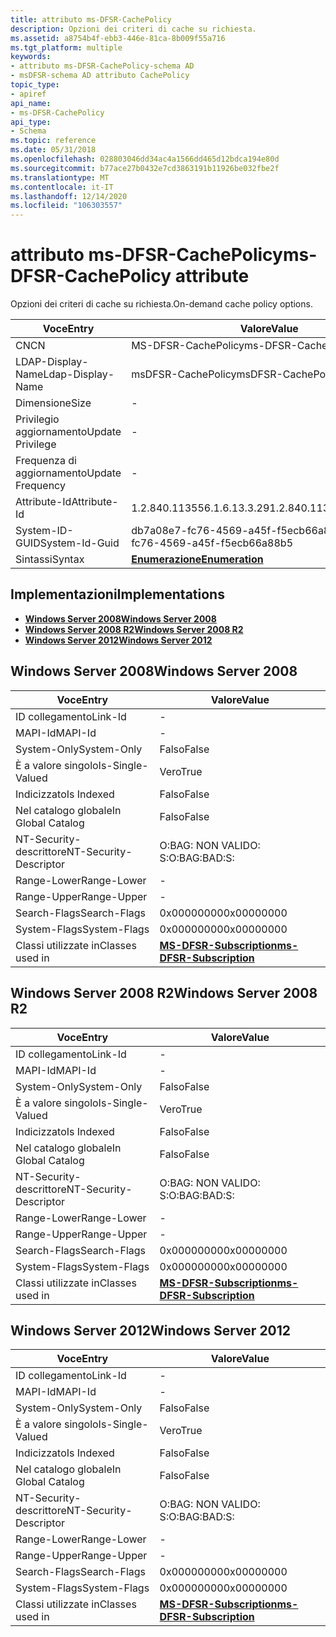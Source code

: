 ```yaml
---
title: attributo ms-DFSR-CachePolicy
description: Opzioni dei criteri di cache su richiesta.
ms.assetid: a8754b4f-ebb3-446e-81ca-8b009f55a716
ms.tgt_platform: multiple
keywords:
- attributo ms-DFSR-CachePolicy-schema AD
- msDFSR-schema AD attributo CachePolicy
topic_type:
- apiref
api_name:
- ms-DFSR-CachePolicy
api_type:
- Schema
ms.topic: reference
ms.date: 05/31/2018
ms.openlocfilehash: 028803046dd34ac4a1566dd465d12bdca194e80d
ms.sourcegitcommit: b77ace27b0432e7cd3863191b11926be032fbe2f
ms.translationtype: MT
ms.contentlocale: it-IT
ms.lasthandoff: 12/14/2020
ms.locfileid: "106303557"
---
```

# <a name="ms-dfsr-cachepolicy-attribute"></a><span data-ttu-id="029d2-105">attributo ms-DFSR-CachePolicy</span><span class="sxs-lookup"><span data-stu-id="029d2-105">ms-DFSR-CachePolicy attribute</span></span>

<span data-ttu-id="029d2-106">Opzioni dei criteri di cache su richiesta.</span><span class="sxs-lookup"><span data-stu-id="029d2-106">On-demand cache policy options.</span></span>



| <span data-ttu-id="029d2-107">Voce</span><span class="sxs-lookup"><span data-stu-id="029d2-107">Entry</span></span> | <span data-ttu-id="029d2-108">Valore</span><span class="sxs-lookup"><span data-stu-id="029d2-108">Value</span></span> |
|-------------------|--------------------------------------|
| <span data-ttu-id="029d2-109">CN</span><span class="sxs-lookup"><span data-stu-id="029d2-109">CN</span></span>                | <span data-ttu-id="029d2-110">MS-DFSR-CachePolicy</span><span class="sxs-lookup"><span data-stu-id="029d2-110">ms-DFSR-CachePolicy</span></span>                  |
| <span data-ttu-id="029d2-111">LDAP-Display-Name</span><span class="sxs-lookup"><span data-stu-id="029d2-111">Ldap-Display-Name</span></span> | <span data-ttu-id="029d2-112">msDFSR-CachePolicy</span><span class="sxs-lookup"><span data-stu-id="029d2-112">msDFSR-CachePolicy</span></span>                   |
| <span data-ttu-id="029d2-113">Dimensione</span><span class="sxs-lookup"><span data-stu-id="029d2-113">Size</span></span>              | \-                                   |
| <span data-ttu-id="029d2-114">Privilegio aggiornamento</span><span class="sxs-lookup"><span data-stu-id="029d2-114">Update Privilege</span></span>  | \-                                   |
| <span data-ttu-id="029d2-115">Frequenza di aggiornamento</span><span class="sxs-lookup"><span data-stu-id="029d2-115">Update Frequency</span></span>  | \-                                   |
| <span data-ttu-id="029d2-116">Attribute-Id</span><span class="sxs-lookup"><span data-stu-id="029d2-116">Attribute-Id</span></span>      | <span data-ttu-id="029d2-117">1.2.840.113556.1.6.13.3.29</span><span class="sxs-lookup"><span data-stu-id="029d2-117">1.2.840.113556.1.6.13.3.29</span></span>           |
| <span data-ttu-id="029d2-118">System-ID-GUID</span><span class="sxs-lookup"><span data-stu-id="029d2-118">System-Id-Guid</span></span>    | <span data-ttu-id="029d2-119">db7a08e7-fc76-4569-a45f-f5ecb66a88b5</span><span class="sxs-lookup"><span data-stu-id="029d2-119">db7a08e7-fc76-4569-a45f-f5ecb66a88b5</span></span> |
| <span data-ttu-id="029d2-120">Sintassi</span><span class="sxs-lookup"><span data-stu-id="029d2-120">Syntax</span></span>            | [<span data-ttu-id="029d2-121">**Enumerazione**</span><span class="sxs-lookup"><span data-stu-id="029d2-121">**Enumeration**</span></span>](s-enumeration.md) |



## <a name="implementations"></a><span data-ttu-id="029d2-122">Implementazioni</span><span class="sxs-lookup"><span data-stu-id="029d2-122">Implementations</span></span>

-   [<span data-ttu-id="029d2-123">**Windows Server 2008**</span><span class="sxs-lookup"><span data-stu-id="029d2-123">**Windows Server 2008**</span></span>](#windows-server-2008)
-   [<span data-ttu-id="029d2-124">**Windows Server 2008 R2**</span><span class="sxs-lookup"><span data-stu-id="029d2-124">**Windows Server 2008 R2**</span></span>](#windows-server-2008-r2)
-   [<span data-ttu-id="029d2-125">**Windows Server 2012**</span><span class="sxs-lookup"><span data-stu-id="029d2-125">**Windows Server 2012**</span></span>](#windows-server-2012)

## <a name="windows-server-2008"></a><span data-ttu-id="029d2-126">Windows Server 2008</span><span class="sxs-lookup"><span data-stu-id="029d2-126">Windows Server 2008</span></span>



| <span data-ttu-id="029d2-127">Voce</span><span class="sxs-lookup"><span data-stu-id="029d2-127">Entry</span></span> | <span data-ttu-id="029d2-128">Valore</span><span class="sxs-lookup"><span data-stu-id="029d2-128">Value</span></span> |
|------------------------|------------------------------------------------------------------|
| <span data-ttu-id="029d2-129">ID collegamento</span><span class="sxs-lookup"><span data-stu-id="029d2-129">Link-Id</span></span>                | \-                                                               |
| <span data-ttu-id="029d2-130">MAPI-Id</span><span class="sxs-lookup"><span data-stu-id="029d2-130">MAPI-Id</span></span>                | \-                                                               |
| <span data-ttu-id="029d2-131">System-Only</span><span class="sxs-lookup"><span data-stu-id="029d2-131">System-Only</span></span>            | <span data-ttu-id="029d2-132">Falso</span><span class="sxs-lookup"><span data-stu-id="029d2-132">False</span></span>                                                            |
| <span data-ttu-id="029d2-133">È a valore singolo</span><span class="sxs-lookup"><span data-stu-id="029d2-133">Is-Single-Valued</span></span>       | <span data-ttu-id="029d2-134">Vero</span><span class="sxs-lookup"><span data-stu-id="029d2-134">True</span></span>                                                             |
| <span data-ttu-id="029d2-135">Indicizzato</span><span class="sxs-lookup"><span data-stu-id="029d2-135">Is Indexed</span></span>             | <span data-ttu-id="029d2-136">Falso</span><span class="sxs-lookup"><span data-stu-id="029d2-136">False</span></span>                                                            |
| <span data-ttu-id="029d2-137">Nel catalogo globale</span><span class="sxs-lookup"><span data-stu-id="029d2-137">In Global Catalog</span></span>      | <span data-ttu-id="029d2-138">Falso</span><span class="sxs-lookup"><span data-stu-id="029d2-138">False</span></span>                                                            |
| <span data-ttu-id="029d2-139">NT-Security-descrittore</span><span class="sxs-lookup"><span data-stu-id="029d2-139">NT-Security-Descriptor</span></span> | <span data-ttu-id="029d2-140">O:BAG: NON VALIDO: S:</span><span class="sxs-lookup"><span data-stu-id="029d2-140">O:BAG:BAD:S:</span></span>                                                     |
| <span data-ttu-id="029d2-141">Range-Lower</span><span class="sxs-lookup"><span data-stu-id="029d2-141">Range-Lower</span></span>            | \-                                                               |
| <span data-ttu-id="029d2-142">Range-Upper</span><span class="sxs-lookup"><span data-stu-id="029d2-142">Range-Upper</span></span>            | \-                                                               |
| <span data-ttu-id="029d2-143">Search-Flags</span><span class="sxs-lookup"><span data-stu-id="029d2-143">Search-Flags</span></span>           | <span data-ttu-id="029d2-144">0x00000000</span><span class="sxs-lookup"><span data-stu-id="029d2-144">0x00000000</span></span>                                                       |
| <span data-ttu-id="029d2-145">System-Flags</span><span class="sxs-lookup"><span data-stu-id="029d2-145">System-Flags</span></span>           | <span data-ttu-id="029d2-146">0x00000000</span><span class="sxs-lookup"><span data-stu-id="029d2-146">0x00000000</span></span>                                                       |
| <span data-ttu-id="029d2-147">Classi utilizzate in</span><span class="sxs-lookup"><span data-stu-id="029d2-147">Classes used in</span></span>        | [<span data-ttu-id="029d2-148">**MS-DFSR-Subscription**</span><span class="sxs-lookup"><span data-stu-id="029d2-148">**ms-DFSR-Subscription**</span></span>](c-msdfsr-subscription.md)<br/> |



## <a name="windows-server-2008-r2"></a><span data-ttu-id="029d2-149">Windows Server 2008 R2</span><span class="sxs-lookup"><span data-stu-id="029d2-149">Windows Server 2008 R2</span></span>



| <span data-ttu-id="029d2-150">Voce</span><span class="sxs-lookup"><span data-stu-id="029d2-150">Entry</span></span> | <span data-ttu-id="029d2-151">Valore</span><span class="sxs-lookup"><span data-stu-id="029d2-151">Value</span></span> |
|------------------------|------------------------------------------------------------------|
| <span data-ttu-id="029d2-152">ID collegamento</span><span class="sxs-lookup"><span data-stu-id="029d2-152">Link-Id</span></span>                | \-                                                               |
| <span data-ttu-id="029d2-153">MAPI-Id</span><span class="sxs-lookup"><span data-stu-id="029d2-153">MAPI-Id</span></span>                | \-                                                               |
| <span data-ttu-id="029d2-154">System-Only</span><span class="sxs-lookup"><span data-stu-id="029d2-154">System-Only</span></span>            | <span data-ttu-id="029d2-155">Falso</span><span class="sxs-lookup"><span data-stu-id="029d2-155">False</span></span>                                                            |
| <span data-ttu-id="029d2-156">È a valore singolo</span><span class="sxs-lookup"><span data-stu-id="029d2-156">Is-Single-Valued</span></span>       | <span data-ttu-id="029d2-157">Vero</span><span class="sxs-lookup"><span data-stu-id="029d2-157">True</span></span>                                                             |
| <span data-ttu-id="029d2-158">Indicizzato</span><span class="sxs-lookup"><span data-stu-id="029d2-158">Is Indexed</span></span>             | <span data-ttu-id="029d2-159">Falso</span><span class="sxs-lookup"><span data-stu-id="029d2-159">False</span></span>                                                            |
| <span data-ttu-id="029d2-160">Nel catalogo globale</span><span class="sxs-lookup"><span data-stu-id="029d2-160">In Global Catalog</span></span>      | <span data-ttu-id="029d2-161">Falso</span><span class="sxs-lookup"><span data-stu-id="029d2-161">False</span></span>                                                            |
| <span data-ttu-id="029d2-162">NT-Security-descrittore</span><span class="sxs-lookup"><span data-stu-id="029d2-162">NT-Security-Descriptor</span></span> | <span data-ttu-id="029d2-163">O:BAG: NON VALIDO: S:</span><span class="sxs-lookup"><span data-stu-id="029d2-163">O:BAG:BAD:S:</span></span>                                                     |
| <span data-ttu-id="029d2-164">Range-Lower</span><span class="sxs-lookup"><span data-stu-id="029d2-164">Range-Lower</span></span>            | \-                                                               |
| <span data-ttu-id="029d2-165">Range-Upper</span><span class="sxs-lookup"><span data-stu-id="029d2-165">Range-Upper</span></span>            | \-                                                               |
| <span data-ttu-id="029d2-166">Search-Flags</span><span class="sxs-lookup"><span data-stu-id="029d2-166">Search-Flags</span></span>           | <span data-ttu-id="029d2-167">0x00000000</span><span class="sxs-lookup"><span data-stu-id="029d2-167">0x00000000</span></span>                                                       |
| <span data-ttu-id="029d2-168">System-Flags</span><span class="sxs-lookup"><span data-stu-id="029d2-168">System-Flags</span></span>           | <span data-ttu-id="029d2-169">0x00000000</span><span class="sxs-lookup"><span data-stu-id="029d2-169">0x00000000</span></span>                                                       |
| <span data-ttu-id="029d2-170">Classi utilizzate in</span><span class="sxs-lookup"><span data-stu-id="029d2-170">Classes used in</span></span>        | [<span data-ttu-id="029d2-171">**MS-DFSR-Subscription**</span><span class="sxs-lookup"><span data-stu-id="029d2-171">**ms-DFSR-Subscription**</span></span>](c-msdfsr-subscription.md)<br/> |



## <a name="windows-server-2012"></a><span data-ttu-id="029d2-172">Windows Server 2012</span><span class="sxs-lookup"><span data-stu-id="029d2-172">Windows Server 2012</span></span>



| <span data-ttu-id="029d2-173">Voce</span><span class="sxs-lookup"><span data-stu-id="029d2-173">Entry</span></span> | <span data-ttu-id="029d2-174">Valore</span><span class="sxs-lookup"><span data-stu-id="029d2-174">Value</span></span> |
|------------------------|------------------------------------------------------------------|
| <span data-ttu-id="029d2-175">ID collegamento</span><span class="sxs-lookup"><span data-stu-id="029d2-175">Link-Id</span></span>                | \-                                                               |
| <span data-ttu-id="029d2-176">MAPI-Id</span><span class="sxs-lookup"><span data-stu-id="029d2-176">MAPI-Id</span></span>                | \-                                                               |
| <span data-ttu-id="029d2-177">System-Only</span><span class="sxs-lookup"><span data-stu-id="029d2-177">System-Only</span></span>            | <span data-ttu-id="029d2-178">Falso</span><span class="sxs-lookup"><span data-stu-id="029d2-178">False</span></span>                                                            |
| <span data-ttu-id="029d2-179">È a valore singolo</span><span class="sxs-lookup"><span data-stu-id="029d2-179">Is-Single-Valued</span></span>       | <span data-ttu-id="029d2-180">Vero</span><span class="sxs-lookup"><span data-stu-id="029d2-180">True</span></span>                                                             |
| <span data-ttu-id="029d2-181">Indicizzato</span><span class="sxs-lookup"><span data-stu-id="029d2-181">Is Indexed</span></span>             | <span data-ttu-id="029d2-182">Falso</span><span class="sxs-lookup"><span data-stu-id="029d2-182">False</span></span>                                                            |
| <span data-ttu-id="029d2-183">Nel catalogo globale</span><span class="sxs-lookup"><span data-stu-id="029d2-183">In Global Catalog</span></span>      | <span data-ttu-id="029d2-184">Falso</span><span class="sxs-lookup"><span data-stu-id="029d2-184">False</span></span>                                                            |
| <span data-ttu-id="029d2-185">NT-Security-descrittore</span><span class="sxs-lookup"><span data-stu-id="029d2-185">NT-Security-Descriptor</span></span> | <span data-ttu-id="029d2-186">O:BAG: NON VALIDO: S:</span><span class="sxs-lookup"><span data-stu-id="029d2-186">O:BAG:BAD:S:</span></span>                                                     |
| <span data-ttu-id="029d2-187">Range-Lower</span><span class="sxs-lookup"><span data-stu-id="029d2-187">Range-Lower</span></span>            | \-                                                               |
| <span data-ttu-id="029d2-188">Range-Upper</span><span class="sxs-lookup"><span data-stu-id="029d2-188">Range-Upper</span></span>            | \-                                                               |
| <span data-ttu-id="029d2-189">Search-Flags</span><span class="sxs-lookup"><span data-stu-id="029d2-189">Search-Flags</span></span>           | <span data-ttu-id="029d2-190">0x00000000</span><span class="sxs-lookup"><span data-stu-id="029d2-190">0x00000000</span></span>                                                       |
| <span data-ttu-id="029d2-191">System-Flags</span><span class="sxs-lookup"><span data-stu-id="029d2-191">System-Flags</span></span>           | <span data-ttu-id="029d2-192">0x00000000</span><span class="sxs-lookup"><span data-stu-id="029d2-192">0x00000000</span></span>                                                       |
| <span data-ttu-id="029d2-193">Classi utilizzate in</span><span class="sxs-lookup"><span data-stu-id="029d2-193">Classes used in</span></span>        | [<span data-ttu-id="029d2-194">**MS-DFSR-Subscription**</span><span class="sxs-lookup"><span data-stu-id="029d2-194">**ms-DFSR-Subscription**</span></span>](c-msdfsr-subscription.md)<br/> |



 

 





